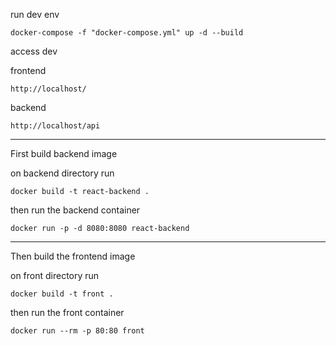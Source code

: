 run dev env

`docker-compose -f "docker-compose.yml" up -d --build`

access dev

frontend

`http://localhost/`

backend

`http://localhost/api`

---

First build backend image

on backend directory run

`docker build -t react-backend .`

then run the backend container

`docker run -p -d 8080:8080 react-backend`

---

Then build the frontend image

on front directory run

`docker build -t front .`

then run the front container

`docker run --rm -p 80:80 front`
